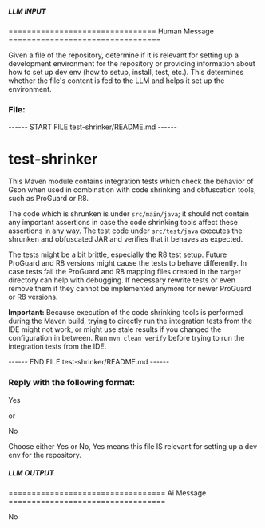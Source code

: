 ##### LLM INPUT #####
================================ Human Message =================================

Given a file of the repository, determine if it is relevant for setting up a development environment for the repository or providing information about how to set up dev env (how to setup, install, test, etc.). This determines whether the file's content is fed to the LLM and helps it set up the environment.

### File:
------ START FILE test-shrinker/README.md ------
# test-shrinker

This Maven module contains integration tests which check the behavior of Gson when used in combination with code shrinking and obfuscation tools, such as ProGuard or R8.

The code which is shrunken is under `src/main/java`; it should not contain any important assertions in case the code shrinking tools affect these assertions in any way. The test code under `src/test/java` executes the shrunken and obfuscated JAR and verifies that it behaves as expected.

The tests might be a bit brittle, especially the R8 test setup. Future ProGuard and R8 versions might cause the tests to behave differently. In case tests fail the ProGuard and R8 mapping files created in the `target` directory can help with debugging. If necessary rewrite tests or even remove them if they cannot be implemented anymore for newer ProGuard or R8 versions.

**Important:** Because execution of the code shrinking tools is performed during the Maven build, trying to directly run the integration tests from the IDE might not work, or might use stale results if you changed the configuration in between. Run `mvn clean verify` before trying to run the integration tests from the IDE.

------ END FILE test-shrinker/README.md ------

### Reply with the following format:

<rel>Yes</rel>

or

<rel>No</rel>

Choose either Yes or No, Yes means this file IS relevant for setting up a dev env for the repository.

##### LLM OUTPUT #####
================================== Ai Message ==================================

<rel>No</rel>